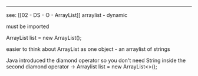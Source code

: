 
----
see: [[02 - DS - O - ArrayList]]
arraylist - dynamic

must be imported

ArrayList<String> list = new ArrayList<String>();

easier to think about ArrayList<String> as one object - an arraylist of strings

Java introduced the diamond operator so you don't need String inside the second diamond operator ->
Arraylist<String> list = new ArrayList<>();


